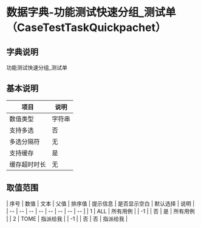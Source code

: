 # 数据字典-功能测试快速分组_测试单（CaseTestTaskQuickpachet）
## 字典说明
功能测试快速分组_测试单

## 基本说明
| 项目 | 说明 |
| -- | -- |
| 数值类型 | 字符串 |
| 支持多选 | 否 |
| 多选分隔符 | 无 |
| 支持缓存 | 是 |
| 缓存超时时长 | 无 |

## 取值范围
| 序号 | 数值 | 文本 | 父值 | 排序值 | 提示信息 | 是否显示空白 | 默认选择 | 说明 |
| -- | -- | -- | -- | -- | -- | -- | -- |
| 1 | ALL | 所有用例 |  | -1 |  | 否 | 是 | 所有用例 |
| 2 | TOME | 指派给我 |  | -1 |  | 否 | 否 | 指派给我 |

